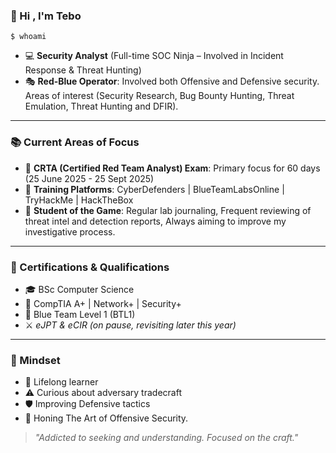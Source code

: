 ### :wave: Hi , I'm Tebo

`$ whoami` 

*  :computer: **Security Analyst** (Full-time SOC Ninja – Involved in Incident Response & Threat Hunting) 
*  :performing_arts: __Red-Blue Operator__: Involved both Offensive and Defensive security. Areas of interest (Security Research, Bug Bounty Hunting, Threat Emulation, Threat Hunting and DFIR). 

---

### :books: Current Areas of Focus

*   :bow_and_arrow: **CRTA (Certified Red Team Analyst) Exam**: Primary focus for 60 days (25 June 2025 - 25 Sept 2025)
*   :test_tube: **Training Platforms**: CyberDefenders | BlueTeamLabsOnline | TryHackMe | HackTheBox
*   :notebook: **Student of the Game**: Regular lab journaling, Frequent reviewing of threat intel and detection reports, Always aiming to improve my investigative process.

----

### :scroll: Certifications & Qualifications

*   :mortar_board: BSc Computer Science
*   :briefcase: CompTIA A+ | Network+ | Security+
*   :large_blue_diamond: Blue Team Level 1 (BTL1)
*   :crossed_swords: _eJPT & eCIR (on pause, revisiting later this year)_

---

### :brain: Mindset

*  :seedling: Lifelong learner
*  :warning: Curious about adversary tradecraft
*  :shield: Improving Defensive tactics
*  :dart: Honing The Art of Offensive Security.
 
> _"Addicted to seeking and understanding. Focused on the craft."_


